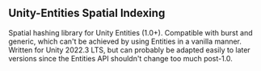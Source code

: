 ## Unity-Entities Spatial Indexing

Spatial hashing library for Unity Entities (1.0+).
Compatible with burst and generic, which can't be achieved by using Entities in a vanilla manner.
Written for Unity 2022.3 LTS, but can probably be adapted easily to later versions since the Entities API shouldn't change too much post-1.0.




